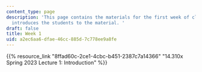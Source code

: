 ```yaml
---
content_type: page
description: 'This page contains the materials for the first week of class, which
  introduces the students to the material. '
draft: false
title: Week 1
uid: a2ec6aa6-dfae-46cc-885d-7c778ee9a8fe
---
```

{{% resource_link "8ffad60c-2ce1-4cbc-b451-2387c7a14366" "14.310x Spring 2023 Lecture 1: Introduction" %}}